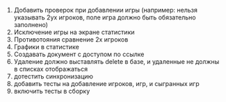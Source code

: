 1. Добавить проверок при добавлении игры (например: нельзя указывать 2ух игроков, поле игра должно быть обязательно заполнено)
2. Исключение игры на экране статистики
3. Противотояния сравнение 2х игроков
4. Графики в статистике
5. Создавать документ с доступом по ссылке
6. Удаление должно выставлять delete в базе, и удаленные не должны в списках отображаться
7. дотестить синхронизацию
8. добавить тесты на добавление игроков, игр, и сыгранных игр
9. включить тесты в сборку
